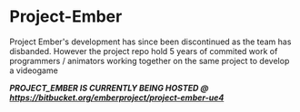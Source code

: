 # Project-Ember
Project Ember's development has since been discontinued as the team has disbanded. However the project repo hold 5 years of commited work of programmers / animators working together on the same project to develop a videogame


***PROJECT_EMBER IS CURRENTLY BEING HOSTED @ https://bitbucket.org/emberproject/project-ember-ue4***
